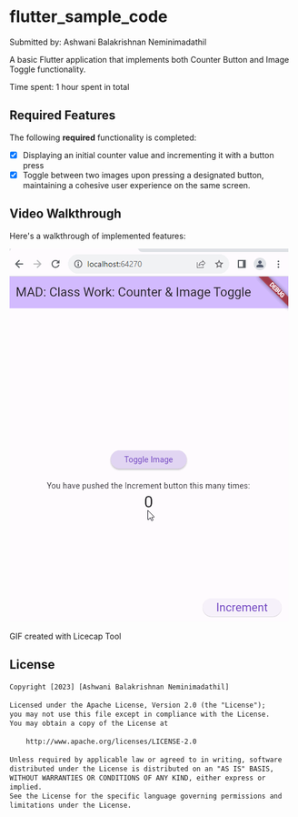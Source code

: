 # flutter_sample_code

Submitted by: Ashwani Balakrishnan Neminimadathil

A basic Flutter application that implements both Counter Button and Image Toggle functionality.

Time spent: 1 hour spent in total

## Required Features

The following **required** functionality is completed:

* [x] Displaying an initial counter value and incrementing it with a button press
* [x] Toggle between two images upon pressing a designated button, maintaining a cohesive user experience on the same screen.

## Video Walkthrough

Here's a walkthrough of implemented features:

<img src='https://github.com/ashwani89n/flutter_toggle_image/blob/main/Ashwani_Toggle_Picture.gif' title='Video Walkthrough' width='' alt='Video Walkthrough' />

GIF created with Licecap Tool

## License

    Copyright [2023] [Ashwani Balakrishnan Neminimadathil]

    Licensed under the Apache License, Version 2.0 (the "License");
    you may not use this file except in compliance with the License.
    You may obtain a copy of the License at

        http://www.apache.org/licenses/LICENSE-2.0

    Unless required by applicable law or agreed to in writing, software
    distributed under the License is distributed on an "AS IS" BASIS,
    WITHOUT WARRANTIES OR CONDITIONS OF ANY KIND, either express or implied.
    See the License for the specific language governing permissions and
    limitations under the License.


